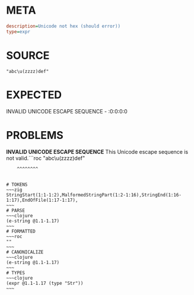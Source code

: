 # META
~~~ini
description=Unicode not hex (should error))
type=expr
~~~
# SOURCE
~~~roc
"abc\u(zzzz)def"
~~~
# EXPECTED
INVALID UNICODE ESCAPE SEQUENCE - :0:0:0:0
# PROBLEMS
**INVALID UNICODE ESCAPE SEQUENCE**
This Unicode escape sequence is not valid.```roc
"abc\u(zzzz)def"
```
    ^^^^^^^^


# TOKENS
~~~zig
StringStart(1:1-1:2),MalformedStringPart(1:2-1:16),StringEnd(1:16-1:17),EndOfFile(1:17-1:17),
~~~
# PARSE
~~~clojure
(e-string @1.1-1.17)
~~~
# FORMATTED
~~~roc
""
~~~
# CANONICALIZE
~~~clojure
(e-string @1.1-1.17)
~~~
# TYPES
~~~clojure
(expr @1.1-1.17 (type "Str"))
~~~
